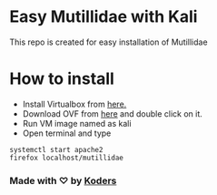 # Easy Mutillidae with Kali
This repo is created for easy installation of Mutillidae 

# How to install
- Install Virtualbox from [here.](https://www.virtualbox.org/wiki/Downloads)
- Download OVF from [here](https://drive.google.com/file/d/1W4G7qrV62R3tvPUYe-jfq9Vm9VM_lfZO/view?usp=sharing) and double click on it. 
- Run VM image named as kali
- Open terminal and type
```
systemctl start apache2
firefox localhost/mutillidae
```

### Made with ♡ by [Koders](http://koders.in/)

